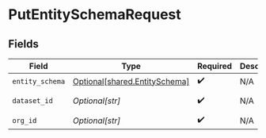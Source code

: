 # PutEntitySchemaRequest


## Fields

| Field                                                                    | Type                                                                     | Required                                                                 | Description                                                              | Example                                                                  |
| ------------------------------------------------------------------------ | ------------------------------------------------------------------------ | ------------------------------------------------------------------------ | ------------------------------------------------------------------------ | ------------------------------------------------------------------------ |
| `entity_schema`                                                          | [Optional[shared.EntitySchema]](undefined/models/shared/entityschema.md) | :heavy_check_mark:                                                       | N/A                                                                      |                                                                          |
| `dataset_id`                                                             | *Optional[str]*                                                          | :heavy_check_mark:                                                       | N/A                                                                      | model-123                                                                |
| `org_id`                                                                 | *Optional[str]*                                                          | :heavy_check_mark:                                                       | N/A                                                                      | org-123                                                                  |